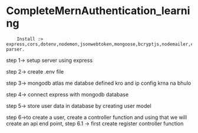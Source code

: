 # CompleteMernAuthentication_learning

        Install :> express,cors,dotenv,nodemon,jsonwebtoken,mongoose,bcryptjs,nodemailer,cookie-parser.

step 1-> setup server using express

step 2-> create .env file

step 3-> mongodb atlas me databse defined kro  and ip config krna na bhulo

step 4-> connect express with mongodb database

step 5-> store user data in database by creating  user model

step 6->to create a  user, create a controller function and using that we will create an api end point,
 step 6.1 -> first create register controller function